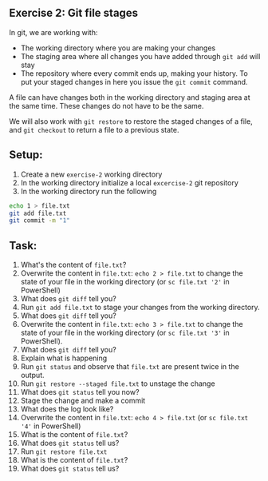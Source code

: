## Exercise 2: Git file stages

In git, we are working with:

* The working directory where you are making your changes
* The staging area where all changes you have added through `git add` will stay
* The repository where every commit ends up, making your history. To put your staged changes in here you issue the `git commit` command.

A file can have changes both in the working directory and staging area at the same time.
These changes do not have to be the same.

We will also work with `git restore` to restore the staged changes of a file, and `git checkout` to return a file to a previous state.

## Setup:
1. Create a new `exercise-2` working directory
2. In the working directory initialize a local `excercise-2` git repository
3. In the working directory run the following
```bash 
echo 1 > file.txt
git add file.txt
git commit -m "1"
```


## Task:
1. What's the content of `file.txt`?
2. Overwrite the content in `file.txt`: `echo 2 > file.txt` to change the state of your file in the working directory (or `sc file.txt '2'` in PowerShell)
3. What does `git diff` tell you?
4. Run `git add file.txt` to stage your changes from the working directory.
5. What does `git diff` tell you?
6. Overwrite the content in `file.txt`: `echo 3 > file.txt` to change the state of your file in the working directory (or `sc file.txt '3'` in PowerShell).
7. What does `git diff` tell you?
8. Explain what is happening
9. Run `git status` and observe that `file.txt` are present twice in the output.
10. Run `git restore --staged file.txt` to unstage the change
11. What does `git status` tell you now?
12. Stage the change and make a commit
13. What does the log look like?
14. Overwrite the content in `file.txt`: `echo 4 > file.txt` (or `sc file.txt '4'` in PowerShell)
15. What is the content of `file.txt`?
16. What does `git status` tell us?
17. Run `git restore file.txt`
18. What is the content of `file.txt`?
19. What does `git status` tell us?
